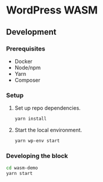 # WordPress WASM


## Development

### Prerequisites

* Docker
* Node/npm
* Yarn
* Composer

### Setup

1. Set up repo dependencies.

    ```bash
    yarn install
    ```

1. Start the local environment.

    ```bash
    yarn wp-env start
    ```
### Developing the block

```bash
cd wasm-demo
yarn start
```